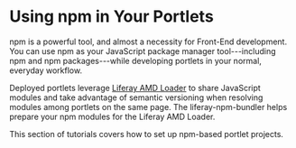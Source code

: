 # Using npm in Your Portlets [](id=using-npm-in-your-portlets)

npm is a powerful tool, and almost a necessity for Front-End development. You 
can use npm as your JavaScript package manager tool---including npm and npm
packages---while developing portlets in your normal, everyday workflow. 
 
Deployed portlets leverage 
[Liferay AMD Loader](/develop/tutorials/-/knowledge_base/7-1/loading-amd-modules-in-liferay) 
to share JavaScript modules and take advantage of semantic versioning when 
resolving modules among portlets on the same page. The liferay-npm-bundler helps 
prepare your npm modules for the Liferay AMD Loader.

This section of tutorials covers how to set up npm-based portlet projects. 
